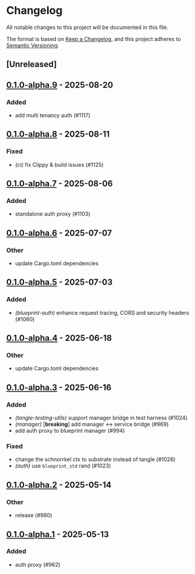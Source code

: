 # Changelog

All notable changes to this project will be documented in this file.

The format is based on [Keep a Changelog](https://keepachangelog.com/en/1.0.0/),
and this project adheres to [Semantic Versioning](https://semver.org/spec/v2.0.0.html).

## [Unreleased]

## [0.1.0-alpha.9](https://github.com/tangle-network/blueprint/compare/blueprint-auth-v0.1.0-alpha.8...blueprint-auth-v0.1.0-alpha.9) - 2025-08-20

### Added

- add multi tenancy auth (#1117)

## [0.1.0-alpha.8](https://github.com/tangle-network/blueprint/compare/blueprint-auth-v0.1.0-alpha.7...blueprint-auth-v0.1.0-alpha.8) - 2025-08-11

### Fixed

- *(ci)* fix Clippy & build issues (#1125)

## [0.1.0-alpha.7](https://github.com/tangle-network/blueprint/compare/blueprint-auth-v0.1.0-alpha.6...blueprint-auth-v0.1.0-alpha.7) - 2025-08-06

### Added

- standalone auth proxy (#1103)

## [0.1.0-alpha.6](https://github.com/tangle-network/blueprint/compare/blueprint-auth-v0.1.0-alpha.5...blueprint-auth-v0.1.0-alpha.6) - 2025-07-07

### Other

- update Cargo.toml dependencies

## [0.1.0-alpha.5](https://github.com/tangle-network/blueprint/compare/blueprint-auth-v0.1.0-alpha.4...blueprint-auth-v0.1.0-alpha.5) - 2025-07-03

### Added

- *(blueprint-auth)* enhance request tracing, CORS and security headers (#1060)

## [0.1.0-alpha.4](https://github.com/tangle-network/blueprint/compare/blueprint-auth-v0.1.0-alpha.3...blueprint-auth-v0.1.0-alpha.4) - 2025-06-18

### Other

- update Cargo.toml dependencies

## [0.1.0-alpha.3](https://github.com/tangle-network/blueprint/compare/blueprint-auth-v0.1.0-alpha.2...blueprint-auth-v0.1.0-alpha.3) - 2025-06-16

### Added

- *(tangle-testing-utils)* support manager bridge in test harness (#1024)
- *(manager)* [**breaking**] add manager <-> service bridge (#969)
- add auth proxy to blueprint manager (#994)

### Fixed

- change the schnorrkel ctx to substrate instead of tangle (#1026)
- *(auth)* use `blueprint_std` rand (#1023)

## [0.1.0-alpha.2](https://github.com/tangle-network/blueprint/compare/blueprint-auth-v0.1.0-alpha.1...blueprint-auth-v0.1.0-alpha.2) - 2025-05-14

### Other

- release (#980)

## [0.1.0-alpha.1](https://github.com/tangle-network/blueprint/releases/tag/blueprint-auth-v0.1.0-alpha.1) - 2025-05-13

### Added

- auth proxy (#962)
